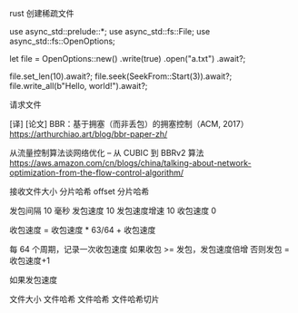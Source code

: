 rust 创建稀疏文件

use async_std::prelude::*;
use async_std::fs::File;
use async_std::fs::OpenOptions;

let file = OpenOptions::new()
    .write(true)
    .open("a.txt")
    .await?;

file.set_len(10).await?;
file.seek(SeekFrom::Start(3)).await?;
file.write_all(b"Hello, world!").await?;

请求文件

[译] [论文] BBR：基于拥塞（而非丢包）的拥塞控制（ACM, 2017）
https://arthurchiao.art/blog/bbr-paper-zh/

从流量控制算法谈网络优化 – 从 CUBIC 到 BBRv2 算法
https://aws.amazon.com/cn/blogs/china/talking-about-network-optimization-from-the-flow-control-algorithm/

接收文件大小 分片哈希 offset 分片哈希

发包间隔 10 毫秒
发包速度 10
发包速度增速 10
收包速度 0

收包速度 = 收包速度 * 63/64 + 收包速度

每 64 个周期，记录一次收包速度
如果收包 >= 发包，发包速度倍增
否则发包 = 收包速度+1

如果发包速度

文件大小 文件哈希
文件哈希 文件哈希切片

